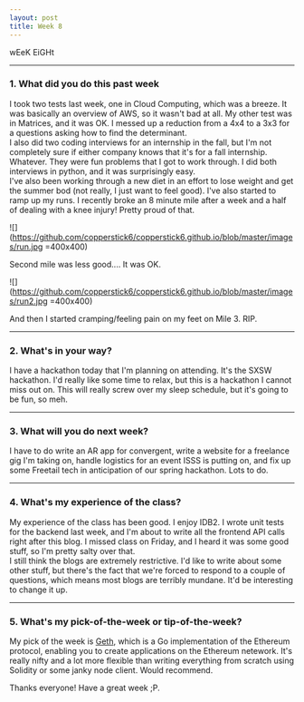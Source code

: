 ```yaml
---
layout: post
title: Week 8
---
```



wEeK EiGHt

---
### 1. What did you do this past week  

I took two tests last week, one in Cloud Computing, which was a breeze. It was basically an overview of AWS, so it wasn't bad at all. My other test was in Matrices, and it was OK. I messed up a reduction from a 4x4 to a 3x3 for a questions asking how to find the determinant.  
I also did two coding interviews for an internship in the fall, but I'm not completely sure if either company knows that it's for a fall internship.   Whatever. They were fun problems that I got to work through. I did both interviews in python, and it was surprisingly easy.  
I've also been working through a new diet in an effort to lose weight and get the summer bod (not really, I just want to feel good). I've also started to ramp up my runs. I recently broke an 8 minute mile after a week and a half of dealing with a knee injury! Pretty proud of that.

![](https://github.com/copperstick6/copperstick6.github.io/blob/master/images/run.jpg =400x400)

Second mile was less good.... It was OK.  

![](https://github.com/copperstick6/copperstick6.github.io/blob/master/images/run2.jpg =400x400)

And then I started cramping/feeling pain on my feet on Mile 3. RIP.

---

### 2. What's in your way?
I have a hackathon today that I'm planning on attending. It's the SXSW hackathon. I'd really like some time to relax, but this is a hackathon I cannot miss out on. This will really screw over my sleep schedule, but it's going to be fun, so meh.




---

### 3. What will you do next week?

I have to do write an AR app for convergent, write a website for a freelance gig I'm taking on, handle logistics for an event ISSS is putting on, and fix up some Freetail tech in anticipation of our spring hackathon. Lots to do.


---

### 4. What's my experience of the class?

My experience of the class has been good. I enjoy IDB2. I wrote unit tests for the backend last week, and I'm about to write all the frontend API calls right after this blog. I missed class on Friday, and I heard it was some good stuff, so I'm pretty salty over that.  
I still think the blogs are extremely restrictive. I'd like to write about some other stuff, but there's the fact that we're forced to respond to a couple of questions, which means most blogs are terribly mundane. It'd be interesting to change it up.

---
### 5. What's my pick-of-the-week or tip-of-the-week?

My pick of the week is [Geth](https://github.com/ethereum/go-ethereum), which is a Go implementation of the Ethereum protocol, enabling you to create applications on the Ethereum netework. It's really nifty and a lot more flexible than writing everything from scratch using Solidity or some janky node client. Would recommend.


Thanks everyone! Have a great week ;P.
